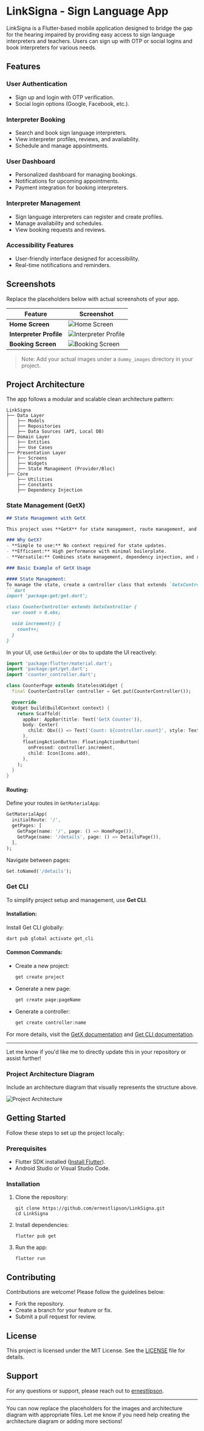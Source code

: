 
# LinkSigna - Sign Language App

LinkSigna is a Flutter-based mobile application designed to bridge the gap for the hearing impaired by providing easy access to sign language interpreters and teachers. Users can sign up with OTP or social logins and book interpreters for various needs.

## Features

### User Authentication

- Sign up and login with OTP verification.
- Social login options (Google, Facebook, etc.).

### Interpreter Booking

- Search and book sign language interpreters.
- View interpreter profiles, reviews, and availability.
- Schedule and manage appointments.

### User Dashboard

- Personalized dashboard for managing bookings.
- Notifications for upcoming appointments.
- Payment integration for booking interpreters.

### Interpreter Management

- Sign language interpreters can register and create profiles.
- Manage availability and schedules.
- View booking requests and reviews.

### Accessibility Features

- User-friendly interface designed for accessibility.
- Real-time notifications and reminders.

## Screenshots

Replace the placeholders below with actual screenshots of your app.

| Feature                           | Screenshot                                    |
|-----------------------------------|----------------------------------------------|
| **Home Screen**                   | ![Home Screen](./dummy_images/home_screen.png) |
| **Interpreter Profile**           | ![Interpreter Profile](./dummy_images/profile_screen.png) |
| **Booking Screen**                | ![Booking Screen](./dummy_images/booking_screen.png) |

> Note: Add your actual images under a `dummy_images` directory in your project.

## Project Architecture

The app follows a modular and scalable clean architecture pattern:

```
LinkSigna
├── Data Layer
│   ├── Models
│   ├── Repositories
│   ├── Data Sources (API, Local DB)
├── Domain Layer
│   ├── Entities
│   ├── Use Cases
├── Presentation Layer
│   ├── Screens
│   ├── Widgets
│   ├── State Management (Provider/Bloc)
├── Core
    ├── Utilities
    ├── Constants
    ├── Dependency Injection
```
### State Management (GetX)

```markdown
## State Management with GetX

This project uses **GetX** for state management, route management, and dependency injection, making the app structure simpler and more efficient.

### Why GetX?
- **Simple to use:** No context required for state updates.
- **Efficient:** High performance with minimal boilerplate.
- **Versatile:** Combines state management, dependency injection, and routing.

### Basic Example of GetX Usage

#### State Management:
To manage the state, create a controller class that extends `GetxController`:
```dart
import 'package:get/get.dart';

class CounterController extends GetxController {
  var count = 0.obs;

  void increment() {
    count++;
  }
}
```

In your UI, use `GetBuilder` or `Obx` to update the UI reactively:
```dart
import 'package:flutter/material.dart';
import 'package:get/get.dart';
import 'counter_controller.dart';

class CounterPage extends StatelessWidget {
  final CounterController controller = Get.put(CounterController());

  @override
  Widget build(BuildContext context) {
    return Scaffold(
      appBar: AppBar(title: Text('GetX Counter')),
      body: Center(
        child: Obx(() => Text('Count: ${controller.count}', style: TextStyle(fontSize: 24))),
      ),
      floatingActionButton: FloatingActionButton(
        onPressed: controller.increment,
        child: Icon(Icons.add),
      ),
    );
  }
}
```

#### Routing:
Define your routes in `GetMaterialApp`:
```dart
GetMaterialApp(
  initialRoute: '/',
  getPages: [
    GetPage(name: '/', page: () => HomePage()),
    GetPage(name: '/details', page: () => DetailsPage()),
  ],
);
```

Navigate between pages:
```dart
Get.toNamed('/details');
```

### Get CLI

To simplify project setup and management, use **Get CLI**.

#### Installation:
Install Get CLI globally:
```bash
dart pub global activate get_cli
```

#### Common Commands:
- Create a new project:
  ```bash
  get create project
  ```
- Generate a new page:
  ```bash
  get create page:pageName
  ```
- Generate a controller:
  ```bash
  get create controller:name
  ```

For more details, visit the [GetX documentation](https://pub.dev/packages/get) and [Get CLI documentation](https://pub.dev/packages/get_cli).

---

Let me know if you'd like me to directly update this in your repository or assist further!

### Project Architecture Diagram

Include an architecture diagram that visually represents the structure above.

![Project Architecture](./dummy_images/project_architecture.png)

## Getting Started

Follow these steps to set up the project locally:

### Prerequisites
- Flutter SDK installed ([Install Flutter](https://docs.flutter.dev/get-started/install)).
- Android Studio or Visual Studio Code.

### Installation
1. Clone the repository:
   ```
   git clone https://github.com/ernestlipson/LinkSigna.git
   cd LinkSigna
   ```
2. Install dependencies:
   ```
   flutter pub get
   ```
3. Run the app:
   ```
   flutter run
   ```

## Contributing

Contributions are welcome! Please follow the guidelines below:
- Fork the repository.
- Create a branch for your feature or fix.
- Submit a pull request for review.

## License

This project is licensed under the MIT License. See the [LICENSE](LICENSE) file for details.

## Support

For any questions or support, please reach out to [ernestlipson](https://github.com/ernestlipson).

---

You can now replace the placeholders for the images and architecture diagram with appropriate files. Let me know if you need help creating the architecture diagram or adding more sections!
